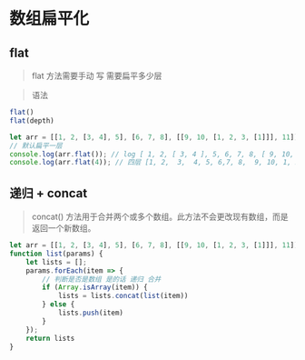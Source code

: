 # 数组扁平化

## flat
> flat 方法需要手动 写 需要扁平多少层

> 语法
```javascript
flat()
flat(depth)
```

```javascript
let arr = [[1, 2, [3, 4], 5], [6, 7, 8], [[9, 10, [1, 2, 3, [1]]], 11]];
// 默认扁平一层
console.log(arr.flat()); // log [ 1, 2, [ 3, 4 ], 5, 6, 7, 8, [ 9, 10, [ 1, 2, 3, [Array] ] ], 11 ] 
console.log(arr.flat(4)); // 四层 [1, 2,  3,  4, 5, 6,7, 8,  9, 10, 1, 2,3, 1, 11]
```

## 递归 + concat
> concat() 方法用于合并两个或多个数组。此方法不会更改现有数组，而是返回一个新数组。

```javascript
let arr = [[1, 2, [3, 4], 5], [6, 7, 8], [[9, 10, [1, 2, 3, [1]]], 11]];
function list(params) {
    let lists = [];
    params.forEach(item => {
        // 判断是否是数组 是的话 递归 合并
        if (Array.isArray(item)) {
            lists = lists.concat(list(item))
        } else {
            lists.push(item)
        }
    });
    return lists
}
```